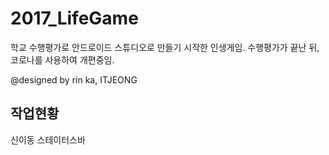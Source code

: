# 2017_LifeGame
학교 수행평가로 안드로이드 스튜디오로 만들기 시작한 인생게임.
수행평가가 끝난 뒤, 코로나를 사용하여 개편중임.

@designed by rin ka, ITJEONG


## 작업현황
신이동
스테이터스바